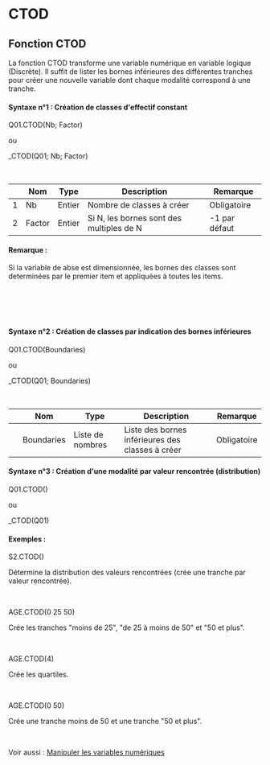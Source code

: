 # CTOD

## Fonction CTOD

La fonction CTOD transforme une variable numérique en variable logique (Discrète). Il suffit de lister les bornes inférieures des différentes tranches pour créer une nouvelle variable dont chaque modalité correspond à une tranche.

#### Syntaxe n°1 : Création de classes d'effectif constant

Q01.CTOD(Nb; Factor)

ou

\_CTOD(Q01; Nb; Factor)

&nbsp;

| &nbsp; | **Nom** |**Type**|**Description**|**Remarque** |
| --- | --- | --- | --- | --- |
| &#49; | Nb | Entier | Nombre de classes à créer | Obligatoire |
| &#50; | Factor | Entier | Si N, les bornes sont des multiples de N | \-1 par défaut |


#### Remarque :

Si la variable de abse est dimensionnée, les bornes des classes sont determinées par le premier item et appliquées à toutes les items.

#### &nbsp;

#### &nbsp;

#### Syntaxe n°2 : Création de classes par indication des bornes inférieures&nbsp;

Q01.CTOD(Boundaries)

ou

\_CTOD(Q01; Boundaries)

&nbsp;

| &nbsp; | **Nom** |**Type**|**Description**|**Remarque** |
| --- | --- | --- | --- | --- |
| &nbsp; | Boundaries | Liste de nombres | Liste des bornes inférieures des classes à créer | Obligatoire |


#### Syntaxe n°3 : Création d'une modalité par valeur rencontrée (distribution)

Q01.CTOD()

ou

\_CTOD(Q01)

#### Exemples :

S2.CTOD()

Détermine la distribution des valeurs rencontrées (crée une tranche par valeur rencontrée).

&nbsp;

AGE.CTOD(0 25 50)

Crée les tranches "moins de 25", "de 25 à moins de 50" et "50 et plus".

&nbsp;

AGE.CTOD(4)

Crée les quartiles.

&nbsp;

AGE.CTOD(0 50)

Crée une tranche moins de 50 et une tranche "50 et plus".

&nbsp;

Voir aussi : [Manipuler les variables numériques](<Manipulerlesvariablesnumeriques1.md>)